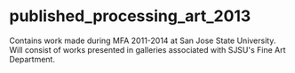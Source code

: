 # published_processing_art_2013
Contains work made during MFA 2011-2014 at San Jose State University.  Will consist of works presented in galleries associated with SJSU's Fine Art Department. 
